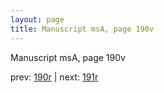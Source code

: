 ```yaml
---
layout: page
title: Manuscript msA, page 190v
---
```


Manuscript msA, page 190v

prev:  [190r](../190r) | next:  [191r](../191r)